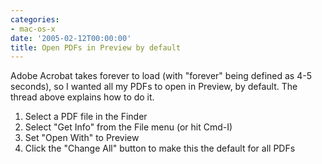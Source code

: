 ```yaml
---
categories:
- mac-os-x
date: '2005-02-12T00:00:00'
title: Open PDFs in Preview by default
---
```



Adobe Acrobat takes forever to load (with "forever" being defined as 4-5 seconds), so I wanted all my PDFs to open in Preview, by default. The thread above explains how to do it.

1. Select a PDF file in the Finder
1. Select "Get Info" from the File menu (or hit Cmd-I)
1. Set "Open With" to Preview
1. Click the "Change All" button to make this the default for all PDFs
